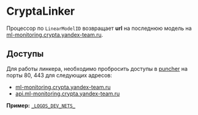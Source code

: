 # CryptaLinker

Процессор по `LinearModelID` возвращает **url** на последнюю модель на [ml-monitoring.crypta.yandex-team.ru](https://ml-monitoring.crypta.yandex-team.ru).

## Доступы

Для работы линкера, необходимо пробросить доступы в [puncher](https://puncher.yandex-team.ru/) на порты 80, 443 для следующих адресов:

- [ml-monitoring.crypta.yandex-team.ru](https://ml-monitoring.crypta.yandex-team.ru)
- [api.ml-monitoring.crypta.yandex-team.ru](https://api.ml-monitoring.crypta.yandex-team.ru)

**Пример:** [`_LOGOS_DEV_NETS_`](https://puncher.yandex-team.ru/tasks?id=5e79f3b98d98ba86d0873737)